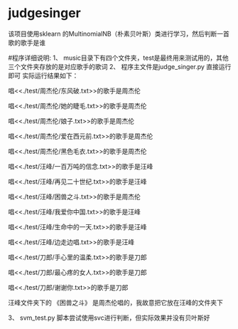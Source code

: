 # judgesinger
该项目使用sklearn 的MultinomialNB（朴素贝叶斯）类进行学习，然后判断一首歌的歌手是谁

#程序详细说明:
1、  music目录下有四个文件夹，test是最终用来测试用的，其他三个文件夹存放的是对应歌手的歌词
2、  程序主文件是judge_singer.py 直接运行即可
实际运行结果如下：

唱<<./test/周杰伦/东风破.txt>>的歌手是周杰伦

唱<<./test/周杰伦/她的睫毛.txt>>的歌手是周杰伦

唱<<./test/周杰伦/娘子.txt>>的歌手是周杰伦


唱<<./test/周杰伦/爱在西元前.txt>>的歌手是周杰伦

唱<<./test/周杰伦/黑色毛衣.txt>>的歌手是周杰伦

唱<<./test/汪峰/一百万吨的信念.txt>>的歌手是汪峰

唱<<./test/汪峰/再见二十世纪.txt>>的歌手是汪峰

唱<<./test/汪峰/困兽之斗.txt>>的歌手是周杰伦

唱<<./test/汪峰/我爱你中国.txt>>的歌手是汪峰

唱<<./test/汪峰/生命中的一天.txt>>的歌手是汪峰

唱<<./test/汪峰/边走边唱.txt>>的歌手是汪峰

唱<<./test/刀郎/手心里的温柔.txt>>的歌手是刀郎

唱<<./test/刀郎/最心疼的女人.txt>>的歌手是刀郎

唱<<./test/刀郎/谢谢你.txt>>的歌手是刀郎


汪峰文件夹下的 《困兽之斗》 是周杰伦唱的，我故意把它放在汪峰的文件夹下

3、 svm_test.py 脚本尝试使用svc进行判断，但实际效果并没有贝叶斯好
